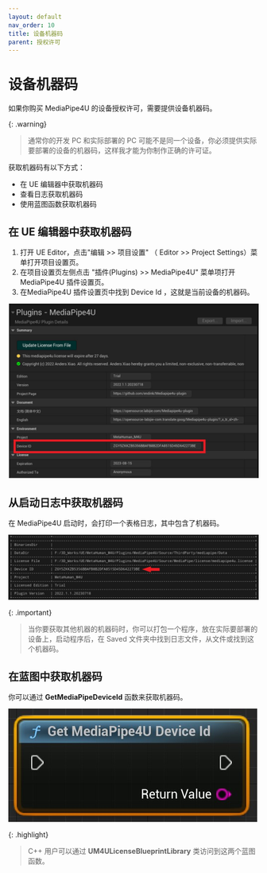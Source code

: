 ```yaml
---
layout: default
nav_order: 10
title: 设备机器码
parent: 授权许可
---
```


# 设备机器码

如果你购买 MediaPipe4U 的设备授权许可，需要提供设备机器码。

{: .warning}
> 通常你的开发 PC 和实际部署的 PC 可能不是同一个设备，你必须提供实际要部署的设备的机器码，这样我才能为你制作正确的许可证。

获取机器码有以下方式：
- 在 UE 编辑器中获取机器码
- 查看日志获取机器码
- 使用蓝图函数获取机器码

## 在 UE 编辑器中获取机器码

1. 打开 UE Editor，点击"编辑 >> 项目设置" （ Editor >> Project Settings）菜单打开项目设置页。
2. 在项目设置页左侧点击 "插件(Plugins) >> MediaPipe4U" 菜单项打开 MediaPipe4U 插件设置页。
3. 在MediaPipe4U 插件设置页中找到 Device Id ，这就是当前设备的机器码。

[![Device Id](images/device_id_in_ue.jpg "Device Id")](images/device_id_in_ue.jpg)   

## 从启动日志中获取机器码

在 MediaPipe4U 启动时，会打印一个表格日志，其中包含了机器码。

[![Device Id](images/device_id_in_log.jpg "Device Id")](images/device_id_in_log.jpg)   

{: .important}
> 当你要获取其他机器的机器码时，你可以打包一个程序，放在实际要部署的设备上，启动程序后，在 Saved 文件夹中找到日志文件，从文件或找到这个机器码。

## 在蓝图中获取机器码

你可以通过 **GetMediaPipeDeviceId** 函数来获取机器码。  

[![Device Id](images/device_id_in_bp.jpg "Device Id")](images/device_id_in_bp.jpg)   

{: .highlight}
> C++ 用户可以通过 **UM4ULicenseBlueprintLibrary** 类访问到这两个蓝图函数。